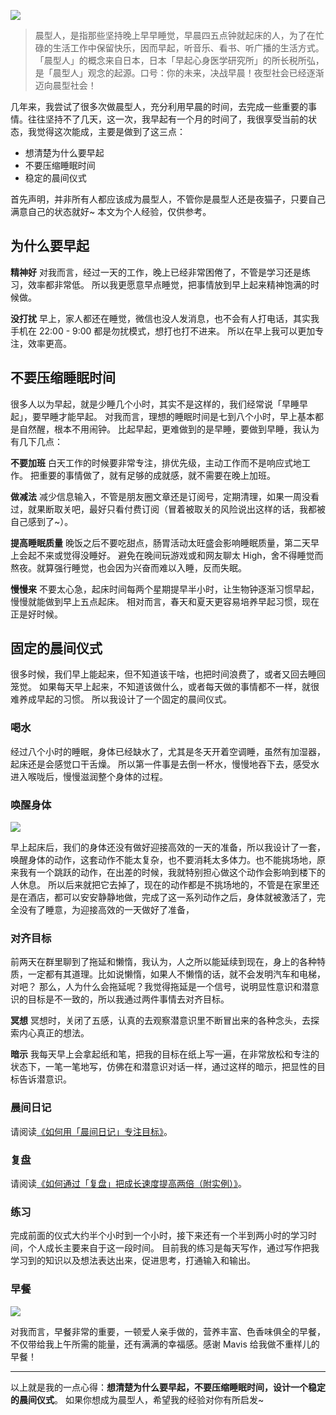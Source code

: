 ![](./_image/2017-03-11-19-56-33.jpg)

>晨型人，是指那些坚持晚上早早睡觉，早晨四五点钟就起床的人，为了在忙碌的生活工作中保留快乐，因而早起，听音乐、看书、听广播的生活方式。
「晨型人」的概念来自日本，日本「早起心身医学研究所」的所长税所弘，是「晨型人」观念的起源。口号：你的未来，决战早晨！夜型社会已经逐渐迈向晨型社会！

几年来，我尝试了很多次做晨型人，充分利用早晨的时间，去完成一些重要的事情。往往坚持不了几天，这一次，我早起有一个月的时间了，我很享受当前的状态，我觉得这次能成，主要是做到了这三点：
* 想清楚为什么要早起
* 不要压缩睡眠时间
* 稳定的晨间仪式

首先声明，并非所有人都应该成为晨型人，不管你是晨型人还是夜猫子，只要自己满意自己的状态就好~
本文为个人经验，仅供参考。

## 为什么要早起
**精神好**
对我而言，经过一天的工作，晚上已经非常困倦了，不管是学习还是练习，效率都非常低。
所以我更愿意早点睡觉，把事情放到早上起来精神饱满的时候做。

**没打扰**
早上，家人都还在睡觉，微信也没人发消息，也不会有人打电话，其实我手机在 22:00 - 9:00 都是勿扰模式，想打也打不进来。
所以在早上我可以更加专注，效率更高。

## 不要压缩睡眠时间
很多人以为早起，就是少睡几个小时，其实不是这样的，我们经常说「早睡早起」，要早睡才能早起。
对我而言，理想的睡眠时间是七到八个小时，早上基本都是自然醒，根本不用闹钟。
比起早起，更难做到的是早睡，要做到早睡，我认为有几下几点：

**不要加班**
白天工作的时候要非常专注，排优先级，主动工作而不是响应式地工作。
把重要的事情做了，就有足够的成就感，就不需要在晚上加班。

**做减法**
减少信息输入，不管是朋友圈文章还是订阅号，定期清理，如果一周没看过，就果断取关吧，最好只看付费订阅（冒着被取关的风险说出这样的话，我都被自己感到了~）。

**提高睡眠质量**
晚饭之后不要吃甜点，肠胃活动太旺盛会影响睡眠质量，第二天早上会起不来或觉得没睡好。
避免在晚间玩游戏或和网友聊太 High，舍不得睡觉而熬夜。就算强行睡觉，也会因为兴奋而难以入睡，反而失眠。

**慢慢来**
不要太心急，起床时间每两个星期提早半小时，让生物钟逐渐习惯早起，慢慢就能做到早上五点起床。
相对而言，春天和夏天更容易培养早起习惯，现在正是好时候。

## 固定的晨间仪式
很多时候，我们早上能起来，但不知道该干啥，也把时间浪费了，或者又回去睡回笼觉。
如果每天早上起来，不知道该做什么，或者每天做的事情都不一样，就很难养成早起的习惯。
所以我设计了一个固定的晨间仪式。

### 喝水
经过八个小时的睡眠，身体已经缺水了，尤其是冬天开着空调睡，虽然有加湿器，起床还是会感觉口干舌燥。
所以第一件事是去倒一杯水，慢慢地吞下去，感受水进入喉咙后，慢慢滋润整个身体的过程。

### 唤醒身体

![](./_image/2017-03-11-20-00-41.jpg)

早上起床后，我们的身体还没有做好迎接高效的一天的准备，所以我设计了一套，唤醒身体的动作，这套动作不能太复杂，也不要消耗太多体力。也不能挑场地，原来我有一个跳跃的动作，在出差的时候，我就特别担心做这个动作会影响到楼下的人休息。
所以后来就把它去掉了，现在的动作都是不挑场地的，不管是在家里还是在酒店，都可以安安静静地做，完成了这一系列动作之后，身体就被激活了，完全没有了睡意，为迎接高效的一天做好了准备，

### 对齐目标
前两天在群里聊到了拖延和懒惰，我认为，人之所以能延续到现在，身上的各种特质，一定都有其道理。比如说懒惰，如果人不懒惰的话，就不会发明汽车和电梯，对吧？
那么，人为什么会拖延呢？我觉得拖延是一个信号，说明显性意识和潜意识的目标是不一致的，所以我通过两件事情去对齐目标。

**冥想**
冥想时，关闭了五感，认真的去观察潜意识里不断冒出来的各种念头，去探索内心真正的想法。

**暗示**
我每天早上会拿起纸和笔，把我的目标在纸上写一遍，在非常放松和专注的状态下，一笔一笔地写，仿佛在和潜意识对话一样，通过这样的暗示，把显性的目标告诉潜意识。

### 晨间日记
请阅读[《如何用「晨间日记」专注目标》](http://www.jianshu.com/p/604edb8f163f)。

### 复盘
请阅读[《如何通过「复盘」把成长速度提高两倍（附实例）》](http://www.jianshu.com/p/3be0964d3f40)。

### 练习
完成前面的仪式大约半个小时到一个小时，接下来还有一个半到两小时的学习时间，个人成长主要来自于这一段时间。
目前我的练习是每天写作，通过写作把我学习到的知识以及想法表达出来，促进思考，打通输入和输出。

### 早餐

![](./_image/2017-03-11-20-00-19.jpg)

对我而言，早餐非常的重要，一顿爱人亲手做的，营养丰富、色香味俱全的早餐，不仅带给我上午所需的能量，还有满满的幸福感。感谢 Mavis 给我做不重样儿的早餐！

---
以上就是我的一点心得：**想清楚为什么要早起，不要压缩睡眠时间，设计一个稳定的晨间仪式**。
如果你想成为晨型人，希望我的经验对你有所启发~